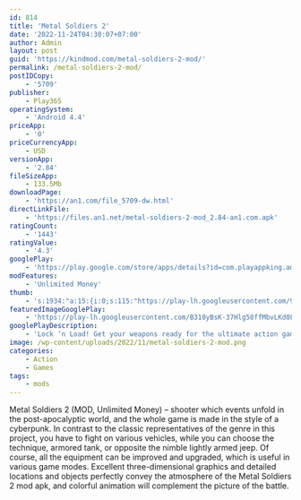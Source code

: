 ```yaml
---
id: 814
title: 'Metal Soldiers 2'
date: '2022-11-24T04:30:07+07:00'
author: Admin
layout: post
guid: 'https://kindmod.com/metal-soldiers-2-mod/'
permalink: /metal-soldiers-2-mod/
postIDCopy:
    - '5709'
publisher:
    - Play365
operatingSystem:
    - 'Android 4.4'
priceApp:
    - '0'
priceCurrencyApp:
    - USD
versionApp:
    - '2.84'
fileSizeApp:
    - 133.5Mb
downloadPage:
    - 'https://an1.com/file_5709-dw.html'
directLinkFile:
    - 'https://files.an1.net/metal-soldiers-2-mod_2.84-an1.com.apk'
ratingCount:
    - '1443'
ratingValue:
    - '4.3'
googlePlay:
    - 'https://play.google.com/store/apps/details?id=com.playappking.ametalsoldiers2'
modFeatures:
    - 'Unlimited Money'
thumb:
    - 's:1934:"a:15:{i:0;s:115:"https://play-lh.googleusercontent.com/9-j5AR4vL2liNC_GZjlZkOg6hpR2c_sAPUtfomEB5bnKe7sfnGwsy3N52M-26ypxG1s=w526-h296";i:1;s:114:"https://play-lh.googleusercontent.com/XeuRNhOFRXQsiB8XKSB0_p1WocM8vIz9Gp8Bq5osTJo0pd9Kc4l0va95wA1DXfYvJA=w526-h296";i:2;s:115:"https://play-lh.googleusercontent.com/pqWd0Gl-H2vxOPO8N0iKOAFnN2Fvmj7o2GMJIVRajh6ysasfhPSV2qHxywfkb8qKkQ0=w526-h296";i:3;s:116:"https://play-lh.googleusercontent.com/D4e4CFKm8eDeE7FjIKxLOxATE3NaDjiqywS7dMoRQ1tlR7XQS4FgQ4dusY-2ydYfIm5k=w526-h296";i:4;s:115:"https://play-lh.googleusercontent.com/n8D8wCNIwZi3l5xGI1IF_1ftDSa9K5gKgh78Nqk1exxIQaZhSkOlv9HOOqnj8EOJoMY=w526-h296";i:5;s:116:"https://play-lh.googleusercontent.com/EBwa-Tu5xN48bcYoX_fp3tSJXg4IZncceWqpWAf84tLVFZTUedr3bW1y-qRFnsRoCxRm=w526-h296";i:6;s:114:"https://play-lh.googleusercontent.com/AQHh_rVYDrbHMlA0BxzRSx1-qGYsGIoU97TPirSEhQvuxJIevapimXpVJ08bFWxRLg=w526-h296";i:7;s:115:"https://play-lh.googleusercontent.com/TT9eERg-8aCUCq-WfELO3eJpzkgJZ1wFOD588CuWb63dDqhgx1cHQTaxytHuj4-II64=w526-h296";i:8;s:115:"https://play-lh.googleusercontent.com/22gUjjCcI7jNz_VHqf6U4NEwx53KiELZIHadc-4hoiVRTM1x4-8rMdNDsqChkWMfF_Q=w526-h296";i:9;s:115:"https://play-lh.googleusercontent.com/j36v-AgYvnQMJ-98nMb-qZ6LIgRGNv46GkOs_pPEGrW-KKqjiI6yvpWSeWTthMMYJS4=w526-h296";i:10;s:115:"https://play-lh.googleusercontent.com/W6dFomdAHFwjbxKsdlGERj_RjN5DFlGdEjO-n12Z7G7eJTsEH9JSj2_FI0dxvzkFxnM=w526-h296";i:11;s:116:"https://play-lh.googleusercontent.com/DLaGdUirwBOlXzBqnruhn7aSuRfRnQ5DDJ87NBRyyAMGtj9rq4WejfJObQU5EEbZlVOB=w526-h296";i:12;s:116:"https://play-lh.googleusercontent.com/aZsLBlPY8ulWb2a_nJDPt2-iAwvQUVFgKIXDbT-hGnZrbsZOOTH7wEiNgeq2t4NMTDxQ=w526-h296";i:13;s:115:"https://play-lh.googleusercontent.com/ETSlZu-PSJIu0ul70vLc0ANTv3IZsqsceuXI2ykGrP9aTrOjsD1C5KMiK_Mhs0KG7dI=w526-h296";i:14;s:115:"https://play-lh.googleusercontent.com/PJdyw0EY_yFlWA4D9D39c2-bplIzAn6KRESWPo67yhggZc6azia5Tb8lbmkzyXhD2Ss=w526-h296";}";'
featuredImageGooglePlay:
    - 'https://play-lh.googleusercontent.com/B310yBsK-37Hlg58ffMbvLKd0LXu1lTYVzEnv-gvpoG85ntM9gceggMVcAY5ZeTsnB8'
googlePlayDescription:
    - 'Lock ‘n Load! Get your weapons ready for the ultimate action game. Metal Soldiers 2 combines the adrenaline of platform-style games with the action of 2d shooters. Use the pad to move around and tap to jump and shoot. Use different guns and grenades too!. Get yourself into a Battle Tank, a Power Mech or even a Helicopter to battle the rebel forces throughout 15 challenging missions.. Be careful though, the rebels got some serious new equipment. Engage into amazing tank battles or in ground-to-air tank-helicopter combats. There is a lot of shooting to be done with the new vehicles and enemies.'
image: /wp-content/uploads/2022/11/metal-soldiers-2-mod.png
categories:
    - Action
    - Games
tags:
    - mods
---
```


Metal Soldiers 2 (MOD, Unlimited Money) – shooter which events unfold in the post-apocalyptic world, and the whole game is made in the style of a cyberpunk. In contrast to the classic representatives of the genre in this project, you have to fight on various vehicles, while you can choose the technique, armored tank, or opposite the nimble lightly armed jeep. Of course, all the equipment can be improved and upgraded, which is useful in various game modes. Excellent three-dimensional graphics and detailed locations and objects perfectly convey the atmosphere of the Metal Soldiers 2 mod apk, and colorful animation will complement the picture of the battle.